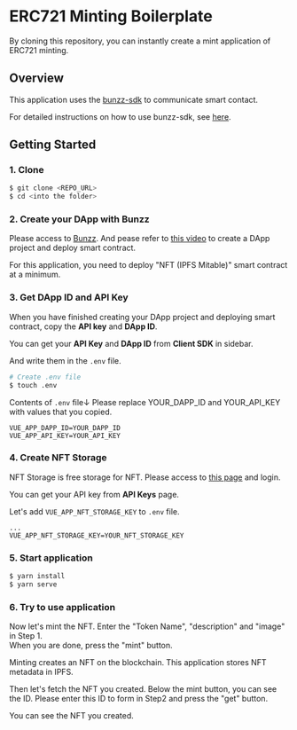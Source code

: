 # ERC721 Minting Boilerplate

By cloning this repository, you can instantly create a mint application of ERC721 minting.

## Overview

This application uses the [bunzz-sdk](https://www.npmjs.com/package/bunzz-sdk) to communicate smart contact.

For detailed instructions on how to use bunzz-sdk, see [here](https://www.npmjs.com/package/bunzz-sdk).

## Getting Started

### 1. Clone

```bash
$ git clone <REPO_URL>
$ cd <into the folder>
```

### 2. Create your DApp with Bunzz

Please access to [Bunzz](https://app.bunzz.dev).
And pease refer to [this video]() to create a DApp project and deploy smart contract.

For this application, you need to deploy "NFT (IPFS Mitable)" smart contract at a minimum.

### 3. Get DApp ID and API Key

When you have finished creating your DApp project and deploying smart contract, copy the **API key** and **DApp ID**.

You can get your **API Key** and **DApp ID** from **Client SDK** in sidebar.

And write them in the `.env` file.

```bash
# Create .env file
$ touch .env
```

Contents of `.env` file↓
Please replace YOUR_DAPP_ID and YOUR_API_KEY with values that you copied.

```
VUE_APP_DAPP_ID=YOUR_DAPP_ID
VUE_APP_API_KEY=YOUR_API_KEY
```

### 4. Create NFT Storage

NFT Storage is free storage for NFT.
Please access to [this page](https://nft.storage/) and login.

You can get your API key from **API Keys** page.

Let's add `VUE_APP_NFT_STORAGE_KEY` to `.env` file.

```
...
VUE_APP_NFT_STORAGE_KEY=YOUR_NFT_STORAGE_KEY
```

### 5. Start application

```bash
$ yarn install
$ yarn serve
```

### 6. Try to use application

Now let's mint the NFT. Enter the "Token Name", "description" and "image" in Step 1. </br>
When you are done, press the "mint" button.

Minting creates an NFT on the blockchain.
This application stores NFT metadata in IPFS.

Then let's fetch the NFT you created. Below the mint button, you can see the ID. Please enter this ID to form in Step2 and press the "get" button.

You can see the NFT you created.
